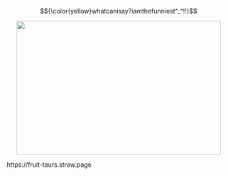 $${\color{yellow}whatcanisay?iamthefunniest^_^!!}$$

<p align="center">
<img width="460" height="300" src="https://64.media.tumblr.com/76fc8818ba380ab85e1de0f638545f4b/6997d216f923a4bd-19/s1280x1920/79903bb51ab76cf24f008205e0471cb7a3eac670.gifv">   
</p>
https://fruit-taurs.straw.page 
  
